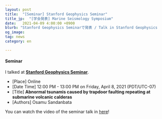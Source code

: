 ```yaml
---
layout: post
title:  "[Seminar] Stanford Geophysics Seminar"
title_jp:  "[学会発表] Marine Seismology Symposium"
date:   2021-04-09 4:00:00 +0900
blurb: "Stanford Geophysics Seminarで発表 / Talk in Stanford Geophysics Seminar"
og_image:
tag: news
category: en

---
```


#### **Seminar**

I talked at [**Stanford Geophysics Seminar**](https://earth.stanford.edu/events/osamu-sandanbata-university-tokyo-abnormal-tsunamis-caused-trapdoor-faulting).

- [Place] Online
- [Date Time] 12:00 PM - 13:00 PM  on Friday, April 8, 2021 (PDT/UTC-07)
- [Title] **Abnormal tsunamis caused by trapdoor faulting repeating at submarine volcanic calderas**
- [Authors] Osamu Sandanbata

You can watch the video of the seminar talk in [here](https://drive.google.com/file/d/1eFPH4R5KV6ciSwtswRrCj8wj4fE07Cia/view)!


